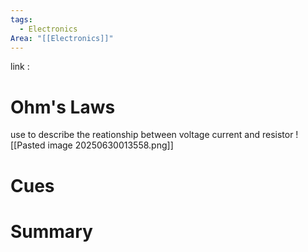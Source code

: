 ```yaml
---
tags:
  - Electronics
Area: "[[Electronics]]"
---
```

link : 
# Ohm's Laws
use to describe the reationship between voltage current and resistor
![[Pasted image 20250630013558.png]]
# Cues
# Summary
```

```